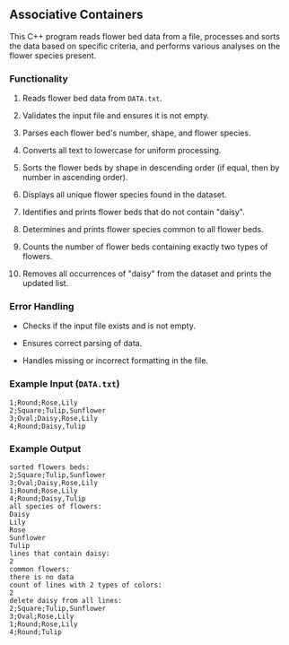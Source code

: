 ## Associative Containers

This C++ program reads flower bed data from a file, processes and sorts the data based on specific criteria, and performs various analyses on the flower species present.

### Functionality

1. Reads flower bed data from `DATA.txt`.

2. Validates the input file and ensures it is not empty.

3. Parses each flower bed's number, shape, and flower species.

4. Converts all text to lowercase for uniform processing.

5. Sorts the flower beds by shape in descending order (if equal, then by number in ascending order).

6. Displays all unique flower species found in the dataset.

7. Identifies and prints flower beds that do not contain "daisy".

8. Determines and prints flower species common to all flower beds.

9. Counts the number of flower beds containing exactly two types of flowers.

10. Removes all occurrences of "daisy" from the dataset and prints the updated list.

### Error Handling

- Checks if the input file exists and is not empty.

- Ensures correct parsing of data.

- Handles missing or incorrect formatting in the file.

### Example Input (`DATA.txt`)

```
1;Round;Rose,Lily
2;Square;Tulip,Sunflower
3;Oval;Daisy,Rose,Lily
4;Round;Daisy,Tulip
```

### Example Output

```
sorted flowers beds:
2;Square;Tulip,Sunflower
3;Oval;Daisy,Rose,Lily
1;Round;Rose,Lily
4;Round;Daisy,Tulip
all species of flowers:
Daisy
Lily
Rose
Sunflower
Tulip
lines that contain daisy:
2
common flowers:
there is no data
count of lines with 2 types of colors:
2
delete daisy from all lines:
2;Square;Tulip,Sunflower
3;Oval;Rose,Lily
1;Round;Rose,Lily
4;Round;Tulip
```
